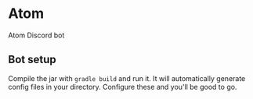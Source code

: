 # Atom
Atom Discord bot
## Bot setup
Compile the jar with `gradle build` and run it. It will automatically generate config files in your directory. Configure these and you'll be good to go.

